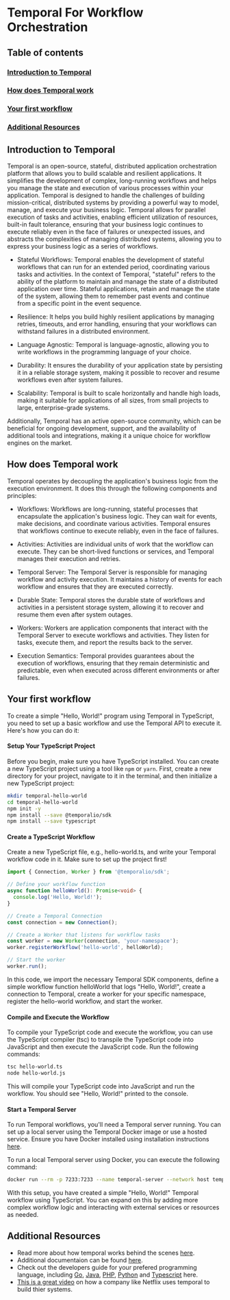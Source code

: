 # Temporal For Workflow Orchestration

## Table of contents
### [Introduction to Temporal](#introduction-to-temporal)
### [How does Temporal work](#how-does-temporal-work)
### [Your first workflow](#your-first-workflow)
### [Additional Resources](#additional-resources)

## Introduction to Temporal
Temporal is an open-source, stateful, distributed application orchestration platform that allows you to build scalable and resilient applications. 
It simplifies the development of complex, long-running workflows and helps you manage the state and execution of various processes within your application. 
Temporal is designed to handle the challenges of building mission-critical, distributed systems by providing a powerful way to model, manage, and execute your business logic.
Temporal allows for parallel execution of tasks and activities, enabling efficient utilization of resources, built-in fault tolerance, ensuring that your business logic continues to execute reliably even in the face of failures or unexpected issues, and abstracts the complexities of managing distributed systems, allowing you to express your business logic as a series of workflows.

- Stateful Workflows: 
Temporal enables the development of stateful workflows that can run for an extended period, coordinating various tasks and activities. In the context of Temporal, "stateful" refers to the ability of the platform to maintain and manage the state of a distributed application over time. Stateful applications, retain and manage the state of the system, allowing them to remember past events and continue from a specific point in the event sequence.

- Resilience: 
It helps you build highly resilient applications by managing retries, timeouts, and error handling, ensuring that your workflows can withstand failures in a distributed environment.

- Language Agnostic: 
Temporal is language-agnostic, allowing you to write workflows in the programming language of your choice.

- Durability: 
It ensures the durability of your application state by persisting it in a reliable storage system, making it possible to recover and resume workflows even after system failures.

- Scalability: 
Temporal is built to scale horizontally and handle high loads, making it suitable for applications of all sizes, from small projects to large, enterprise-grade systems.

Additionally, Temporal has an active open-source community, which can be beneficial for ongoing development, support, and the availability of additional tools and integrations, making it a unique choice for workflow engines on the market.  

## How does Temporal work
Temporal operates by decoupling the application's business logic from the execution environment. It does this through the following components and principles:

- Workflows: 
Workflows are long-running, stateful processes that encapsulate the application's business logic. 
They can wait for events, make decisions, and coordinate various activities. Temporal ensures that workflows continue to execute reliably, even in the face of failures.

- Activities: 
Activities are individual units of work that the workflow can execute. They can be short-lived functions or services, and Temporal manages their execution and retries.

- Temporal Server: 
The Temporal Server is responsible for managing workflow and activity execution. It maintains a history of events for each workflow and ensures that they are executed correctly.

- Durable State: 
Temporal stores the durable state of workflows and activities in a persistent storage system, allowing it to recover and resume them even after system outages.

- Workers: 
Workers are application components that interact with the Temporal Server to execute workflows and activities. They listen for tasks, execute them, and report the results back to the server.

- Execution Semantics: 
Temporal provides guarantees about the execution of workflows, ensuring that they remain deterministic and predictable, even when executed across different environments or after failures.

## Your first workflow
To create a simple "Hello, World!" program using Temporal in TypeScript, you need to set up a basic workflow and use the Temporal API to execute it. Here's how you can do it:
#### Setup Your TypeScript Project
Before you begin, make sure you have TypeScript installed. You can create a new TypeScript project using a tool like `npm` or `yarn`. First, create a new directory for your project, navigate to it in the terminal, and then initialize a new TypeScript project:

```bash
mkdir temporal-hello-world
cd temporal-hello-world
npm init -y
npm install --save @temporalio/sdk
npm install --save typescript
```
#### Create a TypeScript Workflow
Create a new TypeScript file, e.g., hello-world.ts, and write your Temporal workflow code in it. Make sure to set up the project first!

```typescript
import { Connection, Worker } from '@temporalio/sdk';

// Define your workflow function
async function helloWorld(): Promise<void> {
  console.log('Hello, World!');
}

// Create a Temporal Connection
const connection = new Connection();

// Create a Worker that listens for workflow tasks
const worker = new Worker(connection, 'your-namespace');
worker.registerWorkflow('hello-world', helloWorld);

// Start the worker
worker.run();
```

In this code, we import the necessary Temporal SDK components, define a simple workflow function helloWorld that logs "Hello, World!", create a connection to Temporal, create a worker for your specific namespace, register the hello-world workflow, and start the worker.

#### Compile and Execute the Workflow
To compile your TypeScript code and execute the workflow, you can use the TypeScript compiler (tsc) to transpile the TypeScript code into JavaScript and then execute the JavaScript code. Run the following commands:

```bash
tsc hello-world.ts
node hello-world.js
```

This will compile your TypeScript code into JavaScript and run the workflow. You should see "Hello, World!" printed to the console.

#### Start a Temporal Server
To run Temporal workflows, you'll need a Temporal server running. You can set up a local server using the Temporal Docker image or use a hosted service. Ensure you have Docker installed using installation instructions [here](https://www.docker.com/get-started/).

To run a local Temporal server using Docker, you can execute the following command:

```bash
docker run --rm -p 7233:7233 --name temporal-server --network host temporalio/temporal:latest
```

With this setup, you have created a simple "Hello, World!" Temporal workflow using TypeScript. You can expand on this by adding more complex workflow logic and interacting with external services or resources as needed.


## Additional Resources
- Read more about how temporal works behind the scenes [here](https://temporal.io/how-temporal-works).
- Additional documentaion can be found [here](https://docs.temporal.io/concepts/).
- Check out the developers guide for your prefered programming language, including [Go](https://docs.temporal.io/dev-guide/go), [Java](https://docs.temporal.io/dev-guide/java), [PHP](https://docs.temporal.io/dev-guide/php), [Python](https://docs.temporal.io/dev-guide/python) and [Typescript](https://docs.temporal.io/dev-guide/typescript) here.
- [This is a great video](https://www.youtube.com/watch?v=LliBP7YMGyA) on how a company like Netflix uses temporal to build thier systems.
